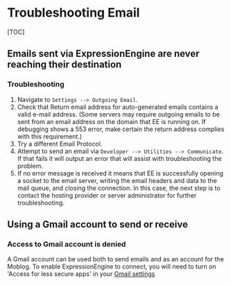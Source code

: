 <!--
    This source file is part of the open source project
    ExpressionEngine User Guide (https://github.com/ExpressionEngine/ExpressionEngine-User-Guide)

    @link      https://expressionengine.com/
    @copyright Copyright (c) 2003-2020, Packet Tide, LLC (https://ellislab.com)
    @license   https://expressionengine.com/license Licensed under Apache License, Version 2.0
-->

# Troubleshooting Email

[TOC]

## Emails sent via ExpressionEngine are never reaching their destination

### Troubleshooting

1.  Navigate to `Settings --> Outgoing Email`.
2.  Check that Return email address for auto-generated emails contains a valid e-mail address. (Some servers may require outgoing emails to be sent from an email address on the domain that EE is running on. If debugging shows a 553 error, make certain the return address complies with this requirement.)
3.  Try a different Email Protocol.
4.  Attempt to send an email via `Developer --> Utilities --> Communicate`. If that fails it will output an error that will assist with troubleshooting the problem.
5.  If no error message is received it means that EE is successfully opening a socket to the email server, writing the email headers and data to the mail queue, and closing the connection. In this case, the next step is to contact the hosting provider or server administrator for further troubleshooting.

## Using a Gmail account to send or receive

### Access to Gmail account is denied

A Gmail account can be used both to send emails and as an account for the Moblog. To enable ExpressionEngine to connect, you will need to turn on 'Access for less secure apps' in your [Gmail settings](https://www.google.com/settings/security/lesssecureapps)
